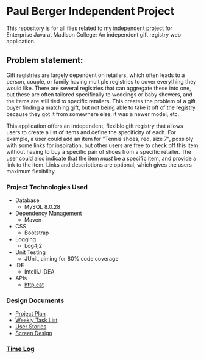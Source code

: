 # Paul Berger Independent Project

This repository is for all files related to my independent project for Enterprise Java at Madison College: An 
independent gift registry web application.

## Problem statement:

Gift registries are largely dependent on retailers, which often leads to a person, couple, or family having multiple registries to cover everything they would like. There are several registries that can aggregate these into one, but these are often tailored specifically to weddings or baby showers, and  the items are still tied to specific retailers. This creates the problem of a gift buyer finding a matching gift, but not being able to take it off of the registry because they got it from somewhere else, it was a newer model, etc.

This application offers an independent, flexible gift registry that allows users to create a list of items and 
define the specificity of each. For example, a user could add an item for "Tennis shoes, red, size 7", possibly with 
some links for inspiration, but other users are free to check off this item without having to buy a specific pair of shoes from a specific retailer. The user could also indicate that the item *must* be a specific item, and provide a link to the item. Links and descriptions are optional, which gives the users maximum flexibility. 

### Project Technologies Used
- Database
  - MySQL 8.0.28
- Dependency Management
  - Maven
- CSS
  - Bootstrap
- Logging
  - Log4j2
- Unit Testing
  - JUnit, aiming for 80% code coverage
- IDE
  - IntelliJ IDEA
- APIs
  - [http.cat](https://http.cat/)
  
### Design Documents
- [Project Plan](DesignFiles/ProjectPlan.md)
- [Weekly Task List](DesignFiles/TaskList.md)
- [User Stories](DesignFiles/UserStories.md)
- [Screen Design](DesignFiles/Screens.md)

### [Time Log](TimeLog.md)